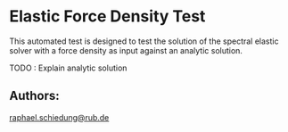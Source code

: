 Elastic Force Density Test
==========================

This automated test is designed to test the solution of the spectral elastic
solver with a force density as input against an analytic solution.

TODO : Explain analytic solution

Authors:
-------
raphael.schiedung@rub.de
